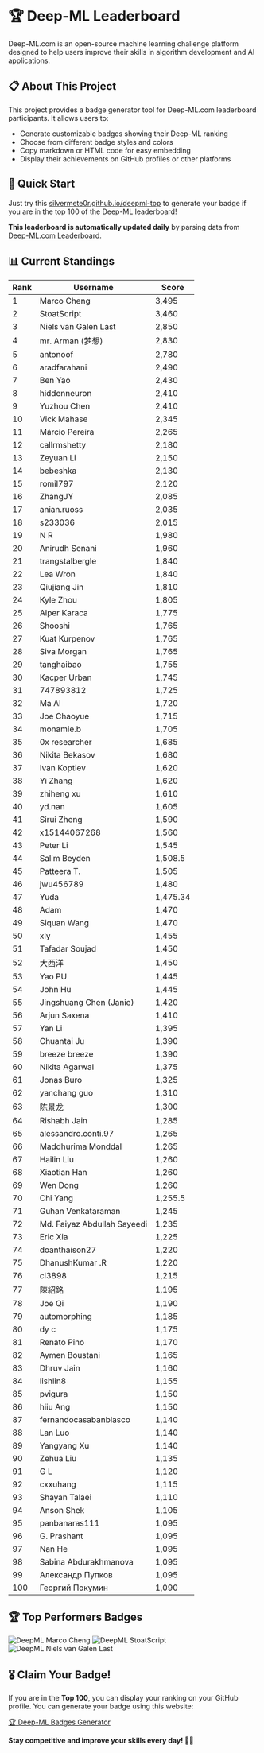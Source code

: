 # 🏆 Deep-ML Leaderboard

Deep-ML.com is an open-source machine learning challenge platform designed to help users improve their skills in algorithm development and AI applications.  

## 📋 About This Project

This project provides a badge generator tool for Deep-ML.com leaderboard participants. It allows users to:
- Generate customizable badges showing their Deep-ML ranking
- Choose from different badge styles and colors
- Copy markdown or HTML code for easy embedding
- Display their achievements on GitHub profiles or other platforms

## 🚀 Quick Start

Just try this [silvermete0r.github.io/deepml-top](silvermete0r.github.io/deepml-top) to generate your badge if you are in the top 100 of the Deep-ML leaderboard!

**This leaderboard is automatically updated daily** by parsing data from [Deep-ML.com Leaderboard](https://www.deep-ml.com/leaderboard).  

## 📊 Current Standings  

<!-- LEADERBOARD_START -->
| Rank | Username | Score |
|------|---------|-------|
| 1 | Marco Cheng | 3,495 |
| 2 | StoatScript | 3,460 |
| 3 | Niels van Galen Last | 2,850 |
| 4 | mr. Arman (梦想) | 2,830 |
| 5 | antonoof | 2,780 |
| 6 | aradfarahani | 2,490 |
| 7 | Ben Yao | 2,430 |
| 8 | hiddenneuron | 2,410 |
| 9 | Yuzhou Chen | 2,410 |
| 10 | Vick Mahase | 2,345 |
| 11 | Márcio Pereira | 2,265 |
| 12 | callrmshetty | 2,180 |
| 13 | Zeyuan Li | 2,150 |
| 14 | bebeshka | 2,130 |
| 15 | romil797 | 2,120 |
| 16 | ZhangJY | 2,085 |
| 17 | anian.ruoss | 2,035 |
| 18 | s233036 | 2,015 |
| 19 | N R | 1,980 |
| 20 | Anirudh Senani | 1,960 |
| 21 | trangstalbergle | 1,840 |
| 22 | Lea Wron | 1,840 |
| 23 | Qiujiang Jin | 1,810 |
| 24 | Kyle Zhou | 1,805 |
| 25 | Alper Karaca | 1,775 |
| 26 | Shooshi | 1,765 |
| 27 | Kuat Kurpenov | 1,765 |
| 28 | Siva Morgan | 1,765 |
| 29 | tanghaibao | 1,755 |
| 30 | Kacper Urban | 1,745 |
| 31 | 747893812 | 1,725 |
| 32 | Ma Al | 1,720 |
| 33 | Joe Chaoyue | 1,715 |
| 34 | monamie.b | 1,705 |
| 35 | 0x researcher | 1,685 |
| 36 | Nikita Bekasov | 1,680 |
| 37 | Ivan Koptiev | 1,620 |
| 38 | Yi Zhang | 1,620 |
| 39 | zhiheng xu | 1,610 |
| 40 | yd.nan | 1,605 |
| 41 | Sirui Zheng | 1,590 |
| 42 | x15144067268 | 1,560 |
| 43 | Peter Li | 1,545 |
| 44 | Salim Beyden | 1,508.5 |
| 45 | Patteera T. | 1,505 |
| 46 | jwu456789 | 1,480 |
| 47 | Yuda | 1,475.34 |
| 48 | Adam | 1,470 |
| 49 | Siquan Wang | 1,470 |
| 50 | xly | 1,455 |
| 51 | Tafadar Soujad | 1,450 |
| 52 | 大西洋 | 1,450 |
| 53 | Yao PU | 1,445 |
| 54 | John Hu | 1,445 |
| 55 | Jingshuang Chen (Janie) | 1,420 |
| 56 | Arjun Saxena | 1,410 |
| 57 | Yan Li | 1,395 |
| 58 | Chuantai Ju | 1,390 |
| 59 | breeze breeze | 1,390 |
| 60 | Nikita Agarwal | 1,375 |
| 61 | Jonas Buro | 1,325 |
| 62 | yanchang guo | 1,310 |
| 63 | 陈景龙 | 1,300 |
| 64 | Rishabh Jain | 1,285 |
| 65 | alessandro.conti.97 | 1,265 |
| 66 | Maddhurima Monddal | 1,265 |
| 67 | Hailin Liu | 1,260 |
| 68 | Xiaotian Han | 1,260 |
| 69 | Wen Dong | 1,260 |
| 70 | Chi Yang | 1,255.5 |
| 71 | Guhan Venkataraman | 1,245 |
| 72 | Md. Faiyaz Abdullah Sayeedi | 1,235 |
| 73 | Eric Xia | 1,225 |
| 74 | doanthaison27 | 1,220 |
| 75 | DhanushKumar .R | 1,220 |
| 76 | cl3898 | 1,215 |
| 77 | 陳紹銘 | 1,195 |
| 78 | Joe Qi | 1,190 |
| 79 | automorphing | 1,185 |
| 80 | dy c | 1,175 |
| 81 | Renato Pino | 1,170 |
| 82 | Aymen Boustani | 1,165 |
| 83 | Dhruv Jain | 1,160 |
| 84 | lishlin8 | 1,155 |
| 85 | pvigura | 1,150 |
| 86 | hiiu Ang | 1,150 |
| 87 | fernandocasabanblasco | 1,140 |
| 88 | Lan Luo | 1,140 |
| 89 | Yangyang Xu | 1,140 |
| 90 | Zehua Liu | 1,135 |
| 91 | G L | 1,120 |
| 92 | cxxuhang | 1,115 |
| 93 | Shayan Talaei | 1,110 |
| 94 | Anson Shek | 1,105 |
| 95 | panbanaras111 | 1,095 |
| 96 | G. Prashant | 1,095 |
| 97 | Nan He | 1,095 |
| 98 | Sabina Abdurakhmanova | 1,095 |
| 99 | Александр Пупков | 1,095 |
| 100 | Георгий Покумин | 1,090 |
<!-- LEADERBOARD_END -->

## 🏆 Top Performers Badges

<!-- BADGES_START -->
![DeepML Marco Cheng](https://img.shields.io/badge/dynamic/json?url=https%3A%2F%2Fraw.githubusercontent.com%2Fsilvermete0r%2Fdeepml-top%2Fmain%2Fbadges.json&query=%24.4091c1a21900bd2c7d3f4e343acddda1.label&prefix=Rank%20&style=for-the-badge&label=%F0%9F%9A%80%20DeepML&color=blue&link=https%3A%2F%2Fwww.deep-ml.com%2Fleaderboard)
![DeepML StoatScript](https://img.shields.io/badge/dynamic/json?url=https%3A%2F%2Fraw.githubusercontent.com%2Fsilvermete0r%2Fdeepml-top%2Fmain%2Fbadges.json&query=%24.2561d6c634fa6c4eb794454446029d95.label&prefix=Rank%20&style=for-the-badge&label=%F0%9F%9A%80%20DeepML&color=blue&link=https%3A%2F%2Fwww.deep-ml.com%2Fleaderboard)
![DeepML Niels van Galen Last](https://img.shields.io/badge/dynamic/json?url=https%3A%2F%2Fraw.githubusercontent.com%2Fsilvermete0r%2Fdeepml-top%2Fmain%2Fbadges.json&query=%24.bf62d15a67b58334f4927c43de7b2b43.label&prefix=Rank%20&style=for-the-badge&label=%F0%9F%9A%80%20DeepML&color=blue&link=https%3A%2F%2Fwww.deep-ml.com%2Fleaderboard)
<!-- BADGES_END -->

## 🎖 Claim Your Badge!  

If you are in the **Top 100**, you can display your ranking on your GitHub profile. You can generate your badge using this website:

[🏆 Deep-ML Badges Generator](https://silvermete0r.github.io/deepml-top/)

**Stay competitive and improve your skills every day! 🚀🔥**